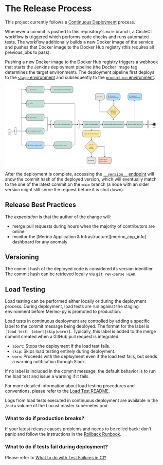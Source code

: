 # The Release Process

This project currently follows a [Continuous Deployment][continuous_deployment] process.

[continuous_deployment]: https://en.wikipedia.org/wiki/Continuous_deployment

Whenever a commit is pushed to this repository's `main` branch, a CircleCI workflow is triggered
which performs code checks and runs automated tests. The workflow additionally builds a new Docker
image of the service and pushes that Docker image to the Docker Hub registry (this requires all
previous jobs to pass).

Pushing a new Docker image to the Docker Hub registry triggers a webhook that starts the Jenkins
deployment pipeline (the Docker image tag determines the target environment). The deployment
pipeline first deploys to the [`stage` environment][stage_environment] and subsequently to the
[`production` environment][production_environment].

![Activity diagram of CircleCI main-workflow][activity_circleci_main_workflow]

After the deployment is complete, accessing the [`__version__` endpoint][stage_version] will show
the commit hash of the deployed version, which will eventually match to the one of the latest commit
on the `main` branch (a node with an older version might still serve the request before it is shut
down).

[stage_environment]: ../firefox.md#stage
[production_environment]: ../firefox.md#production
[activity_circleci_main_workflow]: ./circleci_main_workflow.jpg
[stage_version]: https://stage.merino.nonprod.cloudops.mozgcp.net/__version__

## Release Best Practices

The _expectation_ is that the author of the change will:

- merge pull requests during hours when the majority of contributors are online
- monitor the [Merino Application & Infrastructure][merino_app_info] dashboard for any anomaly

## Versioning

The commit hash of the deployed code is considered its version identifier. The commit hash can be
retrieved locally via `git rev-parse HEAD`.

## Load Testing

Load testing can be performed either locally or during the deployment process. During deployment,
load tests are run against the staging environment before Merino-py is promoted to production.

Load tests in continuous deployment are controlled by adding a specific label to the commit message
being deployed. The format for the label is `[load test: (abort|skip|warn)]`. Typically, this label
is added to the merge commit created when a GitHub pull request is integrated.

- `abort`: Stops the deployment if the load test fails.
- `skip`: Skips load testing entirely during deployment.
- `warn`: Proceeds with the deployment even if the load test fails, but sends a warning notification
  through Slack.

If no label is included in the commit message, the default behavior is to run the load test and
issue a warning if it fails.

For more detailed information about load testing procedures and conventions, please refer to the
[Load Test README][load_test_readme].

Logs from load tests executed in continuous deployment are available in the `/data` volume of the
Locust master kubernetes pod.

[load_test_readme]: https://github.com/mozilla-services/merino-py/blob/main/tests/load/README.md

### What to do if production breaks?

If your latest release causes problems and needs to be rolled back:
don't panic and follow the instructions in the [Rollback Runbook](../operations/rollback.md).

### What to do if tests fail during deployment?

Please refer to [What to do with Test Failures in CI?](../operations/testfailures.md)
